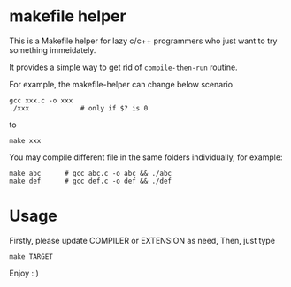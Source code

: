 # makefile helper
This is a Makefile helper for lazy c/c++ programmers who just want to try something immeidately.

It provides a simple way to get rid of `compile-then-run` routine.

For example, the makefile-helper can change below scenario

    gcc xxx.c -o xxx
    ./xxx             # only if $? is 0
  
to 

    make xxx

You may compile different file in the same folders individually, for example:

    make abc      # gcc abc.c -o abc && ./abc
    make def      # gcc def.c -o def && ./def


# Usage
Firstly, please update COMPILER or EXTENSION as need,
Then, just type

    make TARGET

Enjoy : )
